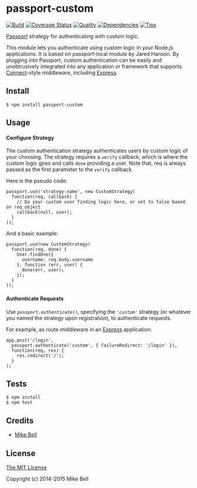 # passport-custom

[![Build](https://travis-ci.org/mbell8903/passport-custom.png)](https://travis-ci.org/mbell8903/passport-custom)
[![Coverage Status](https://coveralls.io/repos/mbell8903/passport-custom/badge.png)](https://coveralls.io/r/mbell8903/passport-custom)
[![Quality](https://codeclimate.com/github/mbell8903/passport-custom.png)](https://codeclimate.com/github/mbell8903/passport-custom)
[![Dependencies](https://david-dm.org/mbell8903/passport-custom.png)](https://david-dm.org/mbell8903/passport-custom)
[![Tips](http://img.shields.io/gittip/mbell8903.png)](https://www.gittip.com/mbell8903/)


[Passport](http://passportjs.org/) strategy for authenticating with custom logic.

This module lets you authenticate using custom logic in your Node.js
applications. It is based on passport-local module by Jared Hanson.
By plugging into Passport, custom authentication can be easily and
unobtrusively integrated into any application or framework that supports
[Connect](http://www.senchalabs.org/connect/)-style middleware, including
[Express](http://expressjs.com/).

## Install

    $ npm install passport-custom

## Usage

#### Configure Strategy

The custom authentication strategy authenticates users by custom logic of your choosing.
The strategy requires a `verify` callback, which is where the custom logic goes and calls
`done` providing a user. Note that, req is always passed as the first parameter to the 
`verify` callback.

Here is the pseudo code:

```
passport.use('strategy-name', new CustomStrategy(
  function(req, callback) {
    // Do your custom user finding logic here, or set to false based on req object
    callback(null, user);
  }
));
```

And a basic example:

```
passport.use(new CustomStrategy(
  function(req, done) {
    User.findOne({
      username: req.body.username
    }, function (err, user) {
      done(err, user);
    });
  }
));
```

#### Authenticate Requests

Use `passport.authenticate()`, specifying the `'custom'` strategy (or whatever you named the strategy upon registration), to
authenticate requests.

For example, as route middleware in an [Express](http://expressjs.com/)
application:

```
app.post('/login',
  passport.authenticate('custom', { failureRedirect: '/login' }),
  function(req, res) {
    res.redirect('/');
  }
);
```

## Tests

    $ npm install
    $ npm test

## Credits

  - [Mike Bell](http://github.com/mbell8903)

## License

[The MIT License](http://opensource.org/licenses/MIT)

Copyright (c) 2014-2015 Mike Bell
